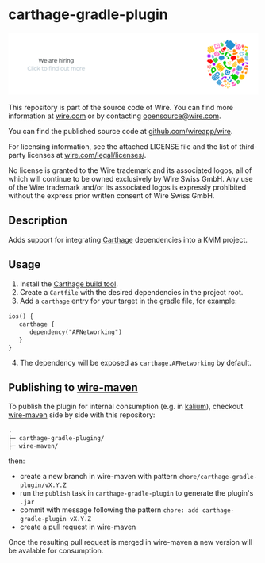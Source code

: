 # carthage-gradle-plugin

[![Wire logo](https://github.com/wireapp/wire/blob/master/assets/header-small.png?raw=true)](https://wire.com/jobs/)

This repository is part of the source code of Wire. You can find more information at [wire.com](https://wire.com) or by contacting opensource@wire.com.

You can find the published source code at [github.com/wireapp/wire](https://github.com/wireapp/wire).

For licensing information, see the attached LICENSE file and the list of third-party licenses at [wire.com/legal/licenses/](https://wire.com/legal/licenses/).

No license is granted to the Wire trademark and its associated logos, all of which will continue to be owned exclusively by Wire Swiss GmbH. Any use of the Wire trademark and/or its associated logos is expressly prohibited without the express prior written consent of Wire Swiss GmbH.

## Description

Adds support for integrating [Carthage](https://github.com/Carthage/Carthage) dependencies into a KMM project.

## Usage

1. Install the [Carthage build tool](https://github.com/Carthage/Carthage).
2. Create a `Cartfile` with the desired dependencies in the project root.
3. Add a `carthage` entry for your target in the gradle file, for example:

```
ios() {
   carthage {
      dependency("AFNetworking")
   }
}

```
4. The dependency will be exposed as `carthage.AFNetworking` by default.

## Publishing to [wire-maven](https://github.com/wireapp/wire-maven)

To publish the plugin for internal consumption (e.g. in [kalium](https://github.com/wireapp/wire-maven)),
checkout [wire-maven](https://github.com/wireapp/wire-maven) side by side with this repository:

```
.
├─ carthage-gradle-pluging/
├─ wire-maven/
```

then:

- create a new branch in wire-maven with pattern `chore/carthage-gradle-plugin/vX.Y.Z`
- run the `publish` task in `carthage-gradle-plugin` to generate the plugin's `.jar`
- commit with message following the pattern `chore: add carthage-gradle-plugin vX.Y.Z`
- create a pull request in wire-maven 

Once the resulting pull request is merged in wire-maven a new version will be avalable for consumption.
